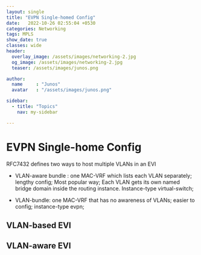 ```yaml
---
layout: single
title: "EVPN Single-homed Config"
date:   2022-10-26 02:55:04 +0530
categories: Networking
tags: MPLS
show_date: true
classes: wide
header:
  overlay_image: /assets/images/networking-2.jpg
  og_image: /assets/images/networking-2.jpg
  teaser: /assets/images/junos.png

author:
  name     : "Junos"
  avatar   : "/assets/images/junos.png"

sidebar:
  - title: "Topics"
    nav: my-sidebar

---
```


# EVPN Single-home Config



RFC7432 defines two ways to host multiple VLANs in an EVI

- VLAN-aware bundle : one MAC-VRF which lists each VLAN separately; lengthy config; Most popular way; Each VLAN gets its own named bridge domain inside the routing instance. Instance-type virtual-switch;

- VLAN-bundle: one MAC-VRF that has no awareness of VLANs; easier to config; instance-type evpn;



## VLAN-based EVI

## VLAN-aware EVI

